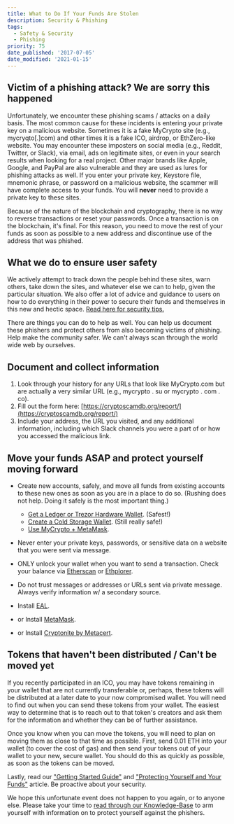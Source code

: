 ```yaml
---
title: What to Do If Your Funds Are Stolen
description: Security & Phishing
tags:
  - Safety & Security
  - Phishing
priority: 75
date_published: '2017-07-05'
date_modified: '2021-01-15'
---
```


## Victim of a phishing attack? We are sorry this happened

Unfortunately, we encounter these phishing scams / attacks on a daily basis. The most common cause for these incidents is entering your private key on a malicious website. Sometimes it is a fake MyCrypto site (e.g., mycryqto[.]com) and other times it is a fake ICO, airdrop, or EthZero-like website. You may encounter these imposters on social media (e.g., Reddit, Twitter, or Slack), via email, ads on legitimate sites, or even in your search results when looking for a real project. Other major brands like Apple, Google, and PayPal are also vulnerable and they are used as lures for phishing attacks as well. If you enter your private key, Keystore file, mnemonic phrase, or password on a malicious website, the scammer will have complete access to your funds. You will **never** need to provide a private key to these sites.

Because of the nature of the blockchain and cryptography, there is no way to reverse transactions or reset your passwords. Once a transaction is on the blockchain, it's final. For this reason, you need to move the rest of your funds as soon as possible to a new address and discontinue use of the address that was phished.

## What we do to ensure user safety

We actively attempt to track down the people behind these sites, warn others, take down the sites, and whatever else we can to help, given the particular situation. We also offer a lot of advice and guidance to users on how to do everything in their power to secure their funds and themselves in this new and hectic space. [Read here for security tips.](/staying-safe)

There are things you can do to help as well. You can help us document these phishers and protect others from also becoming victims of phishing. Help make the community safer. We can't always scan through the world wide web by ourselves.

## Document and collect information

1. Look through your history for any URLs that look like MyCrypto.com but are actually a very similar URL (e.g., mycrypto . su or mycrypto . com . co).
2. Fill out the form here: [https://cryptoscamdb.org/report/](https://cryptoscamdb.org/report/)
3. Include your address, the URL you visited, and any additional information, including which Slack channels you were a part of or how you accessed the malicious link.

## Move your funds ASAP and protect yourself moving forward

- Create new accounts, safely, and move all funds from existing accounts to these new ones as soon as you are in a place to do so. (Rushing does not help. Doing it safely is the most important thing.)

  - [Get a Ledger or Trezor Hardware Wallet](/staying-safe/hardware-wallet-recommendations). (Safest!)
  - [Create a Cold Storage Wallet](/how-to/offline/using-mycrypto-for-cold-storage). (Still really safe!)
  - [Use MyCrypto + MetaMask](/how-to/migrating/moving-from-mycrypto-to-metamask).

- Never enter your private keys, passwords, or sensitive data on a website that you were sent via message.

- ONLY unlock your wallet when you want to send a transaction. Check your balance via [Etherscan](https://etherscan.io/) or [Ethplorer](https://ethplorer.io/).

- Do not trust messages or addresses or URLs sent via private message. Always verify information w/ a secondary source.

- Install [EAL](https://chrome.google.com/webstore/detail/etheraddresslookup/pdknmigbbbhmllnmgdfalmedcmcefdfn).

- or Install [MetaMask](https://chrome.google.com/webstore/detail/metamask/nkbihfbeogaeaoehlefnkodbefgpgknn).

- or Install [Cryptonite by Metacert](https://chrome.google.com/webstore/detail/cryptonite-by-metacert/keghdcpemohlojlglbiegihkljkgnige).

## Tokens that haven't been distributed / Can't be moved yet

If you recently participated in an ICO, you may have tokens remaining in your wallet that are not currently transferable or, perhaps, these tokens will be distributed at a later date to your now compromised wallet. You will need to find out when you can send these tokens from your wallet. The easiest way to determine that is to reach out to that token's creators and ask them for the information and whether they can be of further assistance.

Once you know when you can move the tokens, you will need to plan on moving them as close to that time as possible. First, send 0.01 ETH into your wallet (to cover the cost of gas) and then send your tokens out of your wallet to your new, secure wallet. You should do this as quickly as possible, as soon as the tokens can be moved.

Lastly, read our ["Getting Started Guide"](/how-to/getting-started/how-to-get-started-on-mycrypto) and ["Protecting Yourself and Your Funds"](/staying-safe/protecting-yourself-and-your-funds) article. Be proactive about your security.

We hope this unfortunate event does not happen to you again, or to anyone else. Please take your time to [read through our Knowledge-Base](/staying-safe) to arm yourself with information on to protect yourself against the phishers.
